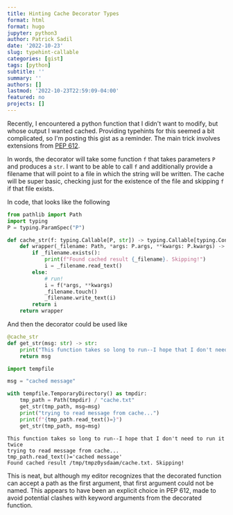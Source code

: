 ```yaml
---
title: Hinting Cache Decorator Types
format: html
format: hugo
jupyter: python3
author: Patrick Sadil
date: '2022-10-23'
slug: typehint-callable
categories: [gist]
tags: [python]
subtitle: ''
summary: ''
authors: []
lastmod: '2022-10-23T22:59:09-04:00'
featured: no
projects: []
---
```




Recently, I encountered a python function that I didn't want to modify, but whose output I wanted cached. Providing typehints for this seemed a bit complicated, so I'm posting this gist as a reminder. The main trick involves extensions from [PEP 612](https://peps.python.org/pep-0612/).

In words, the decorator will take some function `f` that takes parameters `P` and produces a `str`. I want to be able to call `f` and additionally provide a filename that will point to a file in which the string will be written. The cache will be super basic, checking just for the existence of the file and skipping `f` if that file exists.

In code, that looks like the following

``` python
from pathlib import Path
import typing
P = typing.ParamSpec("P")

def cache_str(f: typing.Callable[P, str]) -> typing.Callable[typing.Concatenate[Path, P], str]:
    def wrapper(_filename: Path, *args: P.args, **kwargs: P.kwargs) -> Path:
        if _filename.exists():
            print(f"Found cached result {_filename}. Skipping!")
            i = _filename.read_text()
        else:
            # run!
            i = f(*args, **kwargs)
            _filename.touch()
            _filename.write_text(i)
        return i
    return wrapper
```

And then the decorator could be used like

``` python
@cache_str
def get_str(msg: str) -> str:
    print("This function takes so long to run--I hope that I don't need to run it twice")
    return msg
```

``` python
import tempfile

msg = "cached message"

with tempfile.TemporaryDirectory() as tmpdir:
    tmp_path = Path(tmpdir) / "cache.txt"
    get_str(tmp_path, msg=msg)
    print("trying to read message from cache...")
    print(f"{tmp_path.read_text()=}")
    get_str(tmp_path, msg=msg)
```

    This function takes so long to run--I hope that I don't need to run it twice
    trying to read message from cache...
    tmp_path.read_text()='cached message'
    Found cached result /tmp/tmpz0ysdaam/cache.txt. Skipping!

This is neat, but although my editor recognizes that the decorated function can accept a path as the first argument, that first argument could not be named. This appears to have been an explicit choice in PEP 612, made to avoid potential clashes with keyword arguments from the decorated function.
